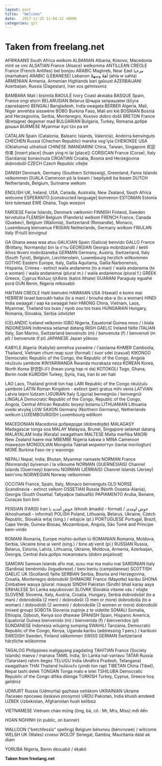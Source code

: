 ```yaml
---
layout: post
title:  "Welcome"
date:   2017-11-25 11:04:12 +0000
categories: git
---
```

# Taken from freelang.net
AFRIKAANS	South Africa	welkom
ALBANIAN	Albania, Kosovo, Macedonia	mirë se vini
ALSATIAN	France (Alsace)	welkomma
ANTILLEAN CREOLE	France (French Antilles)	bel bonjou
ARABIC	Maghreb, Near East	مرحبا (marhaban)
ARABIC (LEBANESE)	Lebanon	أهلا وسهلا (ahla w sahla)
ARMENIAN	Armenia, Armenian Highlands	bari galoust
AZERBAIJANI	Azerbaijan, Russia (Dagestan), Iran	xos gelmissiniz

BAMBARA	Mali	i bisimila
BAOULÉ	Ivory Coast	akwaba
BASQUE	Spain, France	ongi etorri
BELARUSIAN	Belarus	Шчыра запрашаем (ščyra zaprašajem)
BENGALI	Bangladesh, India	swagata
BERBER	Algeria, Mali, Niger	amrehba sisswène
BOBO	Burkina Faso, Mali	ani kié
BOSNIAN	Bosnia and Herzegovina, Serbia, Montenegro, Kosovo	dobro došli
BRETON	France (Bretagne)	degemer mad
BULGARIAN	Bulgaria, Turkey, Romania	добре дошъл
BURMESE	Myanmar	kyo tzo pa eit

CATALAN	Spain (Catalonia, Balearic Islands, Valencia), Andorra	benvinguts
CHECHEN	Russia (Chechen Republic)	marsha vog'iyla
CHEROKEE	USA (Oklahoma)	ulihelisdi
CHINESE (MANDARIN)	China, Taiwan, Singapore	欢迎你来 [insert place] (huan ying ni lai [place])
CORSICAN	France (Corse), Italy (Sardiania)	bonavinuta
CROATIAN	Croatia, Bosnia and Herzegovina	dobrodošli
CZECH	Czech Republic	vítejte

DANISH	Denmark, Germany (Southern Schleswig), Greenland, Faroe Islands	velkommen
DUALA	Cameroon	pô la bwam / bepôyédi ba bwam
DUTCH	Netherlands, Belgium, Suriname	welkom

ENGLISH	UK, Ireland, USA, Canada, Australia, New Zealand, South Africa	welcome
ESPERANTO	[constructed language]	bonvenon
ESTONIAN	Estonia	tere tulemast
EWE	Ghana, Togo	woezon

FAROESE	Faroe Islands, Denmark	vælkomin
FINNISH	Finland, Sweden	tervetuloa
FLEMISH	Belgium (Flanders)	welkom
FRENCH	France, Canada (Quebec), Belgium (Wallonia), Switzerland (Romandie), Monaco, Luxembourg	bienvenue
FRISIAN	Netherlands, Germany	wolkom
FRIULAN	Italy (Friuli)	binvignut

GA	Ghana	awaa waa atuu
GALICIAN	Spain (Galicia)	benvido
GALLO	France (Brittany, Normandy)	bin la v'nu
GEORGIAN	Georgia	mobrdzandit / ketili ikhos tkveni mobrdzaneba
GERMAN	Germany, Austria, Switzerland, Italy (South Tyrol), Belgium, Liechtenstein, Luxembourg	herzlich willkommen
GOTHIC	Eastern Europe, Italy, Gallia Aquitania, Gallia Narbonensis, Hispania, Crimea - extinct	waila andanems (to a man) / waila andanema (to a woman) / waila andanemai (plural m.) / waila andanemos (plural f.)
GREEK	Greece, Cyprus	Καλώς ήλθατε (kalos ilthate)
GUARANI	Paraguay	eguahé porá
GUN	Benin, Nigeria	mikouabô

HAITIAN CREOLE	Haiti	bienvéni
HAWAIIAN	USA (Hawaii)	e komo mai
HEBREW	Israel	baroukh haba (to a man) / brouha aba-a (to a woman)
HINDI	India	swaagat / aap ka swaagat hein
HMONG	China, Vietnam, Laos, Myanmar, Thailand	tos txais / nyob zou tos txais
HUNGARIAN	Hungary, Romania, Slovakia, Serbia	üdvözlet

ICELANDIC	Iceland	velkomin
IGBO	Nigeria, Equatorial Guinea	nnoo / i biala
INDONESIAN	Indonesia	selamat datang
IRISH GAELIC	Ireland	fáilte
ITALIAN	Italy, San Marino, Switzerland	benvenuto (m) / benvenuta (f) / benvenuti (m pl) / benvenute (f pl)
JAPANESE	Japan	yôkoso

KABYLE	Algeria (Kabylie)	amrehva ysswène / l'aaslama
KHMER	Cambodia, Thailand, Vietnam	chum reap suor (formal) / suor sdei (casual)
KIKONGO	Democratic Republic of the Congo, the Republic of the Congo, Angola	nkuîzulu yambote
KINYARWANDA	Rwanda	murakaza neza
KOREAN	Korea, North Korea	환영합니다 (hwan yung hap ni da)
KOTOKOLI	Togo, Ghana, Benin	nodé
KURDISH	Turkey, Syria, Iraq, Iran	bi xer hati

LAO	Laos, Thailand	gnindi ton hap
LARI	Republic of the Congo	nkuîzulu yambote
LATIN	Roman Kingdom - extinct	(per) gratus mihi venis
LATVIAN	Latvia	laipni lūdzam
LIGURIAN	Italy (Liguria)	benvegnûo / benvegnûi
LINGALA	Democratic Republic of the Congo, Republic of the Congo, Angola, Central African Republic	boyeyi bolamu
LITHUANIAN	Lithuania	sveiki atvykę
LOW SAXON	Germany (Northern Germany), Netherlands	welkum
LUXEMBOURGISH	Luxembourg	wëllkom

MACEDONIAN	Macedonia	добредојде (dobredojde)
MALAGASY	Madagascar	tonga soa
MALAY	Malaysia, Brunei, Singapore	selamat datang
MALAYALAM	India (Kerala)	swagatham
MALTESE	Malta	merħba
MAORI	New Zealand	haere mai
MBEMBE	Nigeria	kakwa o
MINA	Cameroon	miawezon
MONGOLIAN	Mongolia	Тавтай морилогтун (tavtai morilogtun)
MORÉ	Burkina Faso	ne y waoongo

NEPALI	Nepal, India, Bhutan, Myanmar	namaste
NORMAN	France (Normandy)	byivenun / la vilkoume
NORMAN (GUERNÉSIAIS)	Channel Islands (Guernsey)	bianvnu
NORMAN (JÈRRIAIS)	Channel Islands (Jersey)	bein'vnu
NORWEGIAN	Norway	velkommen

OCCITAN	France, Spain, Italy, Monaco	benvenguts
OLD NORSE	Scandinavia - extinct	velkom
OSSETIAN	Russia (North Ossetia-Alania), Georgia (South Ossetia)	Табуафси (tabuafši)
PAPIAMENTO	Aruba, Bonaire, Curaçao	bon bini

PERSIAN (FARSI)	Iran	خوش آمدید یا (khosh âmadid - formal) / خوش اومدی (khoshumadi - informal)
POLISH	Poland, Lithuania, Belarus, Ukraine, Czech Republic, Slovakia	witaj (sing.) / witajcie (pl.)
PORTUGUESE	Portugal, Brazil, Cape Verde, Guinea-Bissau, Mozambique, Angola, São Tomé and Príncipe	bem-vindo

ROMANI	Romania, Europe	mishto-avilian tú
ROMANIAN	Romania, Moldova, Serbia, Ukraine	bine ai venit (sing.) / bine aţi venit (pl.)
RUSSIAN	Russia, Belarus, Estonia, Latvia, Lithuania, Ukraine, Moldova, Armenia, Azerbaijan, Georgia, Central Asia	добро пожаловать (dobro pojalovat)

SAMOAN	Samoan Islands	afio mai, susu mai ma maliu mai
SARDINIAN	Italy (Sardinia)	benènnidu (logudorese) / beni benìu (campidanese)
SCOTTISH GAELIC	UK (Scotland)	fàilte
SERBIAN	Serbia, Bosnia and Herzegovina, Croatia, Montenegro	dobrodošli
SHIMAORE	France (Mayotte)	karibu
SHONA	Zimbabwe	wauya (plural: mauya)
SINDHI	Pakistan (Sindh)	bhali karay aaya
SINHALESE	Sri Lanka	aayuboovan
SLOVAK	Slovakia	vitame vás / vitajte
SLOVENE	Slovenia, Italy, Austria, Croatia, Hungary, Serbia	dobrodošel (to a man) / dobrodošla (2 men) / dobrodošli (3 men or more) 
dobrodošla (to a woman) / dobrodošli (2 women) / dobrodošle (3 women or more) 
dobrodošli (mixed group)
SOBOTA	Slovenia	zupinje z te videtite
SOMALI	Somalia, Ethiopia, Djibouti, Kenya	soo dhawaw
SPANISH	Spain, Hispanic America, Equatorial Guinea	bienvenido (m) / bienvenida (f) / bienvenidos (pl)
SUNDANESE	Indonesia	wilujeng sumping
SWAHILI	Tanzania, Democratic Republic of the Congo, Kenya, Uganda	karibu (addressing 1 pers.) / karibuni
SWEDISH	Sweden, Finland	välkommen
SWISS GERMAN	Switzerland	härzliche wöikomme

TAGALOG	Philippines	maligayang pagdating
TAHITIAN	France (Society Islands)	maeva / manava
TAMIL	India, Sri Lanka	nal-varravu
TATAR	Russia (Tatarstan)	rahim itegez
TELUGU	India (Andhra Pradesh, Telangana)	swagatham
THAI	Thailand	ยินดีต้อนรับ (yindii ton rap)
TIBETAN	China (Tibet), Nepal	tashi delek
TONGAN	Tonga	malo e lelei
TSHILUBA	Democratic Republic of the Congo	difika dilenga
TURKISH	Turkey, Cyprus, Greece	hoş geldiniz

UDMURT	Russia (Udmurtia)	gazhasa oetiśkom
UKRAINIAN	Ukraine	Ласкаво просимо (laskavo prosymo)
URDU	Pakistan, India	khush amdeed
UZBEK	Uzbekistan, Afghanistan	hush kelibsiz

VIETNAMESE	Vietnam	chào mừng (ông, bà, cô : Mr, Mrs, Miss) mới ðến 

HOAN NGHINH (in public, on banner)

WALLOON ("betchfessîs" spelling)	Belgium	bénvnou (bénvnowe) / wilicome
WELSH	UK (Wales)	croeso
WOLOF	Senegal, Gambia, Mauritania	dalal ak diam

YORUBA	Nigeria, Benin	ékouabô / ékabô
 


**Taken from freelang.net**
